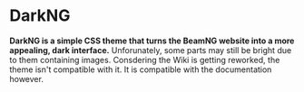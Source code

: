 # DarkNG
**DarkNG is a simple CSS theme that turns the BeamNG website into a more appealing, dark interface.**
Unforunately, some parts may still be bright due to them containing images.
Consdering the Wiki is getting reworked, the theme isn't compatible with it. It is compatible with the documentation however.
